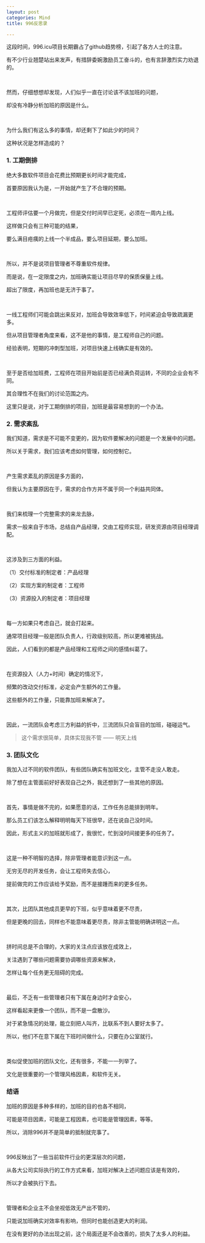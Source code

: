```yaml
---
layout: post
categories: Mind
title: 996反思录

---
```


这段时间，996.icu项目长期霸占了github趋势榜，引起了各方人士的注意。

有不少行业翘楚站出来发声，有措辞委婉激励员工奋斗的，也有言辞激烈实力劝退的。

<br/>

然而，仔细想想却发现，人们似乎一直在讨论该不该加班的问题，

却没有冷静分析加班的原因是什么。

<br/>

为什么我们有这么多的事情，却还剩下了如此少的时间？

这种状况是怎样造成的？

### 1. 工期倒排

绝大多数软件项目会花费比预期更长时间才能完成，

首要原因我认为是，一开始就产生了不合理的预期。

<br/>

工程师评估要一个月做完，但是交付时间早已定死，必须在一周内上线。

这样做只会有三种可能的结果，

要么满目疮痍的上线一个半成品，要么项目延期，要么加班。

<br/>

所以，并不是说项目管理者不尊重软件规律。

而是说，在一定限度之内，加班确实能让项目尽早的保质保量上线。

超出了限度，再加班也是无济于事了。

<br/>

一线工程师们可能会跳出来反对，加班会导致效率低下，时间紧迫会导致疏漏更多。

但从项目管理者角度来看，这不是他的事情，是工程师自己的问题。

经验表明，短期的冲刺型加班，对项目快速上线确实是有效的。

<br/>

至于是否给加班费，工程师在项目开始前是否已经满负荷运转，不同的企业会有不同。

其合理性不在我们的讨论范围之内。

这里只是说，对于工期倒排的项目，加班是最容易想到的一个办法。

### 2. 需求紊乱

我们知道，需求是不可能不变更的，因为软件要解决的问题是一个发展中的问题。

所以关于需求，我们应该考虑如何管理，如何控制它。

<br/>

产生需求紊乱的原因是多方面的，

但我认为主要原因在于，需求的合作方并不属于同一个利益共同体。

<br/>

我们来梳理一个完整需求的来龙去脉，

需求一般来自于市场，总结自产品经理，交由工程师实现，研发资源由项目经理调配。

<br/>

这涉及到三方面的利益。

（1）交付标准的制定者：产品经理

（2）实现方案的制定者：工程师

（3）资源投入的制定者：项目经理

<br/>

每一方如果只考虑自己，就会打起来。

通常项目经理一般是团队负责人，行政级别较高，所以更难被挑战。

因此，人们看到的都是产品经理和工程师之间的感情纠葛了。

<br/>

在资源投入（人力+时间）确定的情况下，

频繁的改动交付标准，必定会产生额外的工作量。

这些额外的工作量，只能靠加班来解决了。

<br/>

因此，一流团队会考虑三方利益的折中，三流团队只会盲目的加班，碰碰运气。

> 这个需求很简单，具体实现我不管 —— 明天上线

### 3. 团队文化

我加入过不同的软件团队，有些团队确实有加班文化，主管不走没人敢走。

除了想在主管面前好好表现自己之外，我还想到了一些其他的原因。

<br/>

首先，事情是做不完的，如果愿意的话，工作任务总能排到明年。

那么员工们该怎么解释明明每天下班很早，还在说自己没时间。

因此，形式主义的加班就形成了，我很忙，忙到没时间接更多的任务了。

<br/>

这是一种不明智的选择，除非管理者能意识到这一点。

无穷无尽的开发任务，会让工程师失去信心，

提前做完的工作应该给予奖励，而不是接踵而来的更多任务。

<br/>

其次，比团队其他成员更早的下班，似乎意味着更不尽责，

但是更晚的回去，同样也不能意味着更尽责，除非主管能明确讲明这一点。

<br/>

拼时间总是不合理的，大家的关注点应该放在成效上，

关注遇到了哪些问题需要协调哪些资源来解决，

怎样让每个任务更无阻碍的完成。

<br/>

最后，不乏有一些管理者只有下属在身边时才会安心，

这样看起来更像一个团队，而不是一盘散沙。

对于紧急情况的处理，能立刻把人叫齐，比联系不到人要好太多了。

所以，他们不在意下属在下班时间做什么，只要在办公室就行。

<br/>

类似促使加班的团队文化，还有很多，不能一一列举了。

文化是很重要的一个管理风格因素，和软件无关。

### 结语

加班的原因是多种多样的，加班的目的也各不相同，

可能是项目因素，可能是工程因素，也可能是管理因素，等等。

所以，消除996并不是简单的抵制就完事了。

<br/>

996反映出了一些当前软件行业的更深层次的问题，

从各大公司实际执行的工作方式来看，加班对解决上述问题应该是有效的，

所以才会被执行下去。

<br/>

管理者和企业主不会坐视低效无产出不管的，

只能说加班确实对效率有影响，但同时也能创造更大的利润。

在没有更好的办法出现之前，这个局面还是不会改善的，损失了太多人的利益。
